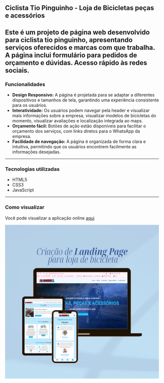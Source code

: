 ## Ciclista Tio Pinguinho - Loja de Bicicletas peças e acessórios

Este é um projeto de página web desenvolvido para ciclista tio pinguinho, apresentando serviços oferecidos e marcas com que trabalha. A página inclui formulário para pedidos de orçamento e dúvidas. Acesso rápido às redes sociais.
---

### Funcionalidades

- **Design Responsivo:** A página é projetada para se adaptar a diferentes dispositivos e tamanhos de tela, garantindo uma experiência consistente para os usuários.
- **Interatividade:** Os usuários podem navegar pela header e visualizar mais informações sobre a empresa, visualizar modelos de bicicletas do momento, visualizar avaliações e localização integrada ao maps.
- **Orçamento fácil:** Botões de ação estão disponíveis para facilitar o orçamento dos serviços, com links diretos para o WhatsApp da empresa.
- **Facilidade de navegação:** A página é organizada de forma clara e intuitiva, permitindo que os usuários encontrem facilmente as informações desejadas.
---
### Tecnologias utilizadas

- HTML5
- CSS3
- JavaScript
---
 ### Como visualizar

Você pode visualizar a aplicação online [aqui](https://gabrielabade.github.io/ciclista/)
<div>

![Preview do projeto](./assets/preview.png)

</div>